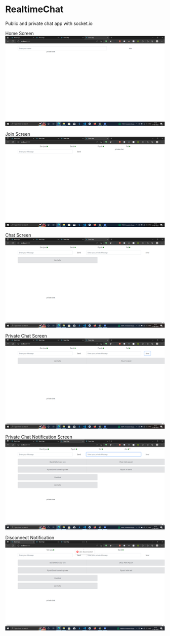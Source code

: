 # RealtimeChat
Public and private chat app with socket.io <br />

Home Screen <br />
![Home](./images/First.png) <br />

Join Screen <br />
![Second](./images/Second.png) <br />

Chat Screen <br />
![third](./images/Third.png) <br />

Private Chat Screen <br />
![fourth](./images/Fourth.png) <br />

Private Chat Notification Screen <br />
![five](./images/Five.png) <br />

Disconnect Notification <br/>
![six](./images/seven.png) <br />
